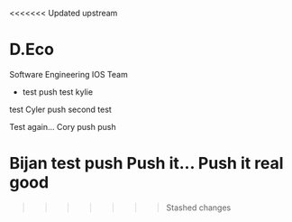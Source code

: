 <<<<<<< Updated upstream
# D.Eco
Software Engineering IOS Team
- test push
test kylie

test Cyler push
second test

Test again... Cory
push push

Bijan test push
Push it... Push it real good
=======
>>>>>>> Stashed changes
